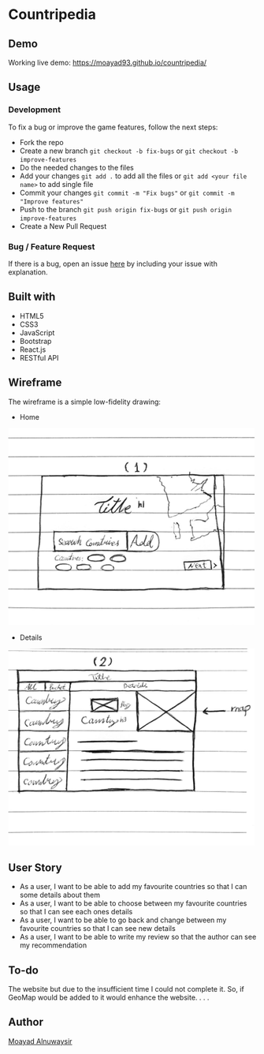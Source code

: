 Countripedia
======

Demo
------
Working live demo: https://moayad93.github.io/countripedia/

Usage
------

### Development

To fix a bug or improve the game features, follow the next steps:

* Fork the repo
* Create a new branch `git checkout -b fix-bugs` or `git checkout -b improve-features`
* Do the needed changes to the files
* Add your changes `git add .` to add all the files or `git add <your file name>` to add single file
* Commit your changes `git commit -m "Fix bugs"` or `git commit -m "Improve features"`
* Push to the branch `git push origin fix-bugs` or `git push origin improve-features`
* Create a New Pull Request

### Bug / Feature Request
If there is a bug, open an issue <a href="https://github.com/Moayad93/countripedia/issues">here</a> by including your issue with explanation.

Built with
------
* HTML5
* CSS3
* JavaScript
* Bootstrap
* React.js
* RESTful API

Wireframe
------

The wireframe is a simple low-fidelity drawing:

* Home
<img src="./wireframe-1.jpg" width="500" alt="Home page" style="text-align: center">

* Details
<img src="./wireframe-2.jpg" width="500" alt="Details page" style="text-align: center">

User Story
------
* As a user, I want to be able to add my favourite countries so that I can some details about them
* As a user, I want to be able to choose between my favourite countries so that I can see each ones details
* As a user, I want to be able to go back and change between my favourite countries so that I can see new details
* As a user, I want to be able to write my review so that the author can see my recommendation

To-do
------
The website but due to the insufficient time I could not complete it. So, if GeoMap would be added to it would enhance the website.
.
.
.

Author
------
<a href="https://github.com/Moayad93/">Moayad Alnuwaysir</a>
